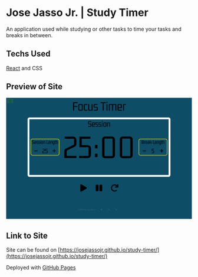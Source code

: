 # Jose Jasso Jr. | Study Timer

An application used while studying or other tasks to time your tasks and breaks in between.

## Techs Used

[React](https://reactjs.org) and CSS

## Preview of Site

![Screenshot of Page](src/Study-Timer-Screenshot.png)

## Link to Site
Site can be found on [https://josejassojr.github.io/study-timer/](https://josejassojr.github.io/study-timer/) 

Deployed with [GitHub Pages](https://pages.github.com/)

